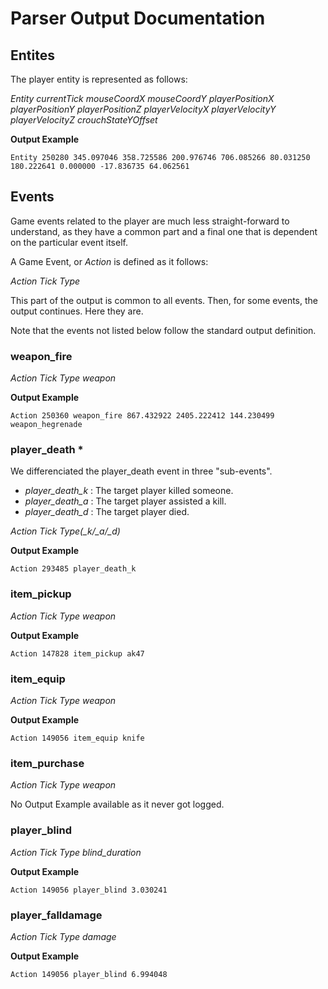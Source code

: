 # Parser Output Documentation

## Entites

The player entity is represented as follows:

*Entity currentTick mouseCoordX mouseCoordY playerPositionX playerPositionY playerPositionZ playerVelocityX playerVelocityY playerVelocityZ crouchStateYOffset*

**Output Example**

```
Entity 250280 345.097046 358.725586 200.976746 706.085266 80.031250 180.222641 0.000000 -17.836735 64.062561
```


## Events

Game events related to the player are much less straight-forward to understand, as they have a common part and a final one that is dependent on the particular event itself.

A Game Event, or *Action* is defined as it follows:

*Action Tick Type*

This part of the output is common to all events. Then, for some events, the output continues. Here they are.

Note that the events not listed below follow the standard output definition.

### weapon_fire

*Action Tick Type weapon*

**Output Example**

```
Action 250360 weapon_fire 867.432922 2405.222412 144.230499 weapon_hegrenade
```

### player_death *

We differenciated the player_death event in three "sub-events".
- *player_death_k* : The target player killed someone.
- *player_death_a* : The target player assisted a kill.
- *player_death_d* : The target player died.

*Action Tick Type(_k/_a/_d)*

**Output Example**

```
Action 293485 player_death_k 
```

### item_pickup

*Action Tick Type weapon*

**Output Example**

```
Action 147828 item_pickup ak47 
```

### item_equip


*Action Tick Type weapon*

**Output Example**

```
Action 149056 item_equip knife 
```

### item_purchase


*Action Tick Type weapon*

No Output Example available as it never got logged.

### player_blind

*Action Tick Type blind_duration*

**Output Example**

```
Action 149056 player_blind 3.030241
```

### player_falldamage

*Action Tick Type damage*

**Output Example**

```
Action 149056 player_blind 6.994048 
```
